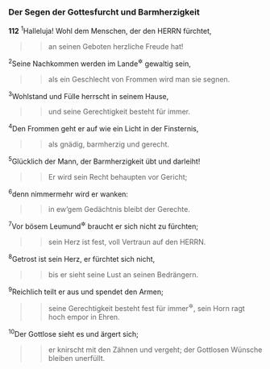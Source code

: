 ### Der Segen der Gottesfurcht und Barmherzigkeit

__112__
<sup>1</sup>Halleluja!
Wohl dem Menschen, der den HERRN fürchtet,
<blockquote>
<blockquote>
an seinen Geboten herzliche Freude hat!
</blockquote>
</blockquote>
<sup>2</sup>Seine Nachkommen werden im Lande<sup title="oder: auf Erden">&#x2732;</sup> gewaltig sein,
<blockquote>
<blockquote>
als ein Geschlecht von Frommen wird man sie segnen.
</blockquote>
</blockquote>
<sup>3</sup>Wohlstand und Fülle herrscht in seinem Hause,
<blockquote>
<blockquote>
und seine Gerechtigkeit besteht für immer.
</blockquote>
</blockquote>
<sup>4</sup>Den Frommen geht er auf wie ein Licht in der Finsternis,
<blockquote>
<blockquote>
als gnädig, barmherzig und gerecht.
</blockquote>
</blockquote>
<sup>5</sup>Glücklich der Mann, der Barmherzigkeit übt und darleiht!
<blockquote>
<blockquote>
Er wird sein Recht behaupten vor Gericht;
</blockquote>
</blockquote>
<sup>6</sup>denn nimmermehr wird er wanken:
<blockquote>
<blockquote>
in ew’gem Gedächtnis bleibt der Gerechte.
</blockquote>
</blockquote>
<sup>7</sup>Vor bösem Leumund<sup title="oder: Unglücksbotschaft">&#x2732;</sup> braucht er sich nicht zu fürchten;
<blockquote>
<blockquote>
sein Herz ist fest, voll Vertraun auf den HERRN.
</blockquote>
</blockquote>
<sup>8</sup>Getrost ist sein Herz, er fürchtet sich nicht,
<blockquote>
<blockquote>
bis er sieht seine Lust an seinen Bedrängern.
</blockquote>
</blockquote>
<sup>9</sup>Reichlich teilt er aus und spendet den Armen;
<blockquote>
<blockquote>
seine Gerechtigkeit besteht fest für immer<sup title="vgl. 2.Kor 9,9">&#x2732;</sup>,
sein Horn ragt hoch empor in Ehren.
</blockquote>
</blockquote>
<sup>10</sup>Der Gottlose sieht es und ärgert sich;
<blockquote>
<blockquote>
er knirscht mit den Zähnen und vergeht;
der Gottlosen Wünsche bleiben unerfüllt.
</blockquote>
</blockquote>